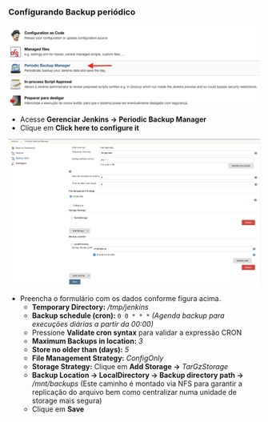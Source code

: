 ### Configurando Backup periódico

![](images/fig65-backup.png)
- Acesse **Gerenciar Jenkins &rarr; Periodic Backup Manager**
- Clique em **Click here to configure it**

![](images/fig66-backup.png)
- Preencha o formulário com os dados conforme figura acima.
  - **Temporary Directory:** _/tmp/jenkins_
  - **Backup schedule (cron):** `0 0 * * *` _(Agenda backup para execuções diárias a partir da 00:00)_
  - Pressione **Validate cron syntax** para validar a expressão CRON
  - **Maximum Backups in location:** _3_
  - **Store no older than (days):** _5_
  - **File Management Strategy:** _ConfigOnly_
  - **Storage Strategy:** Clique em **Add Storage &rarr;** _TarGzStorage_
  - **Backup Location &rarr; LocalDirectory &rarr; Backup directory path &rarr;** _/mnt/backups_ (Este caminho é montado via NFS para garantir a replicação do arquivo bem como centralizar numa unidade de storage mais segura)
  - Clique em **Save**
